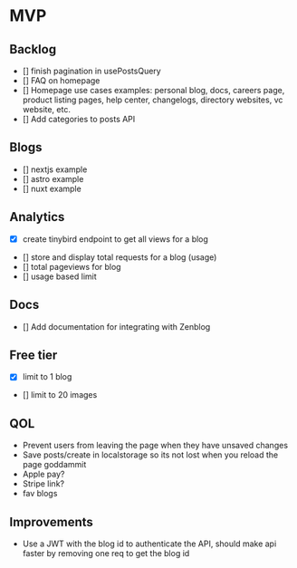 # MVP

## Backlog

- [] finish pagination in usePostsQuery
- [] FAQ on homepage
- [] Homepage use cases examples: personal blog, docs, careers page, product listing pages, help center, changelogs, directory websites, vc website, etc.
- [] Add categories to posts API

## Blogs

- [] nextjs example
- [] astro example
- [] nuxt example

## Analytics

- [x] create tinybird endpoint to get all views for a blog
- [] store and display total requests for a blog (usage)
- [] total pageviews for blog
- [] usage based limit

## Docs

- [] Add documentation for integrating with Zenblog

## Free tier

- [x] limit to 1 blog
- [] limit to 20 images

## QOL

- Prevent users from leaving the page when they have unsaved changes
- Save posts/create in localstorage so its not lost when you reload the page goddammit
- Apple pay?
- Stripe link?
- fav blogs

## Improvements

- Use a JWT with the blog id to authenticate the API, should make api faster by removing one req to get the blog id
